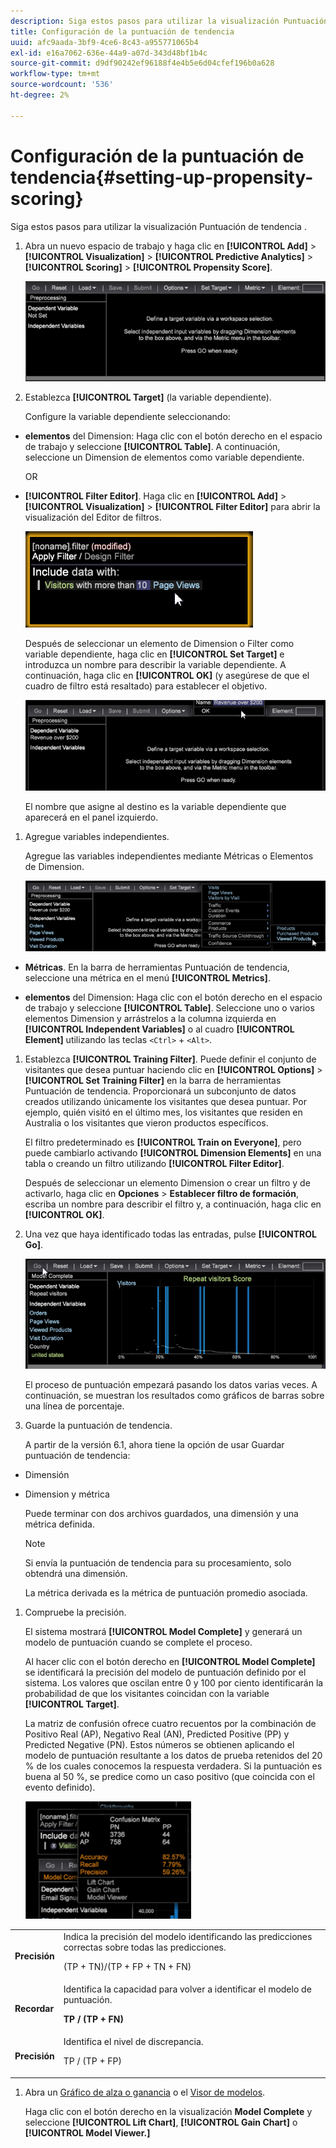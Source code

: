 ```yaml
---
description: Siga estos pasos para utilizar la visualización Puntuación de tendencia .
title: Configuración de la puntuación de tendencia
uuid: afc9aada-3bf9-4ce6-8c43-a955771065b4
exl-id: e16a7062-636e-44a9-a07d-343d48bf1b4c
source-git-commit: d9df90242ef96188f4e4b5e6d04cfef196b0a628
workflow-type: tm+mt
source-wordcount: '536'
ht-degree: 2%

---
```


# Configuración de la puntuación de tendencia{#setting-up-propensity-scoring}

Siga estos pasos para utilizar la visualización Puntuación de tendencia .

1. Abra un nuevo espacio de trabajo y haga clic en **[!UICONTROL Add]** > **[!UICONTROL Visualization]** > **[!UICONTROL Predictive Analytics]** > **[!UICONTROL Scoring]** > **[!UICONTROL Propensity Score]**.

   ![](assets/propensity_visualization.png)

1. Establezca **[!UICONTROL Target]** (la variable dependiente).

   Configure la variable dependiente seleccionando:

* **elementos** del Dimension: Haga clic con el botón derecho en el espacio de trabajo y seleccione  **[!UICONTROL Table]**. A continuación, seleccione un Dimension de elementos como variable dependiente.

   OR

* **[!UICONTROL Filter Editor]**. Haga clic en **[!UICONTROL Add]** > **[!UICONTROL Visualization]** > **[!UICONTROL Filter Editor]** para abrir la visualización del Editor de filtros.

   ![](assets/propensity_visualization_filter_editor.png)

   Después de seleccionar un elemento de Dimension o Filter como variable dependiente, haga clic en **[!UICONTROL Set Target]** e introduzca un nombre para describir la variable dependiente. A continuación, haga clic en **[!UICONTROL OK]** (y asegúrese de que el cuadro de filtro está resaltado) para establecer el objetivo.

   ![](assets/propensity_visualization_setTarget.png)

   El nombre que asigne al destino es la variable dependiente que aparecerá en el panel izquierdo.
1. Agregue variables independientes.

   Agregue las variables independientes mediante Métricas o Elementos de Dimension.

   ![](assets/propensity_visualization_metrics.png)

* **Métricas**. En la barra de herramientas Puntuación de tendencia, seleccione una métrica en el menú **[!UICONTROL Metrics]**.

* **elementos** del Dimension: Haga clic con el botón derecho en el espacio de trabajo y seleccione  **[!UICONTROL Table]**. Seleccione uno o varios elementos Dimension y arrástrelos a la columna izquierda en **[!UICONTROL Independent Variables]** o al cuadro **[!UICONTROL Element]** utilizando las teclas `<Ctrl>` + `<Alt>`.

1. Establezca **[!UICONTROL Training Filter]**. Puede definir el conjunto de visitantes que desea puntuar haciendo clic en **[!UICONTROL Options]** > **[!UICONTROL Set Training Filter]** en la barra de herramientas Puntuación de tendencia. Proporcionará un subconjunto de datos creados utilizando únicamente los visitantes que desea puntuar. Por ejemplo, quién visitó en el último mes, los visitantes que residen en Australia o los visitantes que vieron productos específicos.

   El filtro predeterminado es **[!UICONTROL Train on Everyone]**, pero puede cambiarlo activando **[!UICONTROL Dimension Elements]** en una tabla o creando un filtro utilizando **[!UICONTROL Filter Editor]**.

   Después de seleccionar un elemento Dimension o crear un filtro y de activarlo, haga clic en **Opciones** > **Establecer filtro de formación**, escriba un nombre para describir el filtro y, a continuación, haga clic en **[!UICONTROL OK]**.
1. Una vez que haya identificado todas las entradas, pulse **[!UICONTROL Go]**.

   ![](assets/propensity_visualization_GO.png)

   El proceso de puntuación empezará pasando los datos varias veces. A continuación, se muestran los resultados como gráficos de barras sobre una línea de porcentaje.
1. Guarde la puntuación de tendencia.

   A partir de la versión 6.1, ahora tiene la opción de usar Guardar puntuación de tendencia:

* Dimensión
* Dimension y métrica

   Puede terminar con dos archivos guardados, una dimensión y una métrica definida.

   >[!NOTE]
   >
   >Si envía la puntuación de tendencia para su procesamiento, solo obtendrá una dimensión.

   La métrica derivada es la métrica de puntuación promedio asociada.
1. Compruebe la precisión.

   El sistema mostrará **[!UICONTROL Model Complete]** y generará un modelo de puntuación cuando se complete el proceso.

   Al hacer clic con el botón derecho en **[!UICONTROL Model Complete]** se identificará la precisión del modelo de puntuación definido por el sistema. Los valores que oscilan entre 0 y 100 por ciento identificarán la probabilidad de que los visitantes coincidan con la variable **[!UICONTROL Target]**.

   La matriz de confusión ofrece cuatro recuentos por la combinación de Positivo Real (AP), Negativo Real (AN), Predicted Positive (PP) y Predicted Negative (PN). Estos números se obtienen aplicando el modelo de puntuación resultante a los datos de prueba retenidos del 20 % de los cuales conocemos la respuesta verdadera. Si la puntuación es buena al 50 %, se predice como un caso positivo (que coincida con el evento definido).

   ![](assets/propensity_lift_gain_1.png)

<table id="table_154BDD6D294C4ED1B8C15EC33B74B199"> 
 <tbody> 
  <tr> 
   <td colname="col1"><b> Precisión</b> </td> 
   <td colname="col2"> Indica la precisión del modelo identificando las predicciones correctas sobre todas las predicciones. <p>(TP + TN)/(TP + FP + TN + FN) </p> </td> 
  </tr> 
  <tr> 
   <td colname="col1"><b> Recordar</b> </td> 
   <td colname="col2"> Identifica la capacidad para volver a identificar el modelo de puntuación. <p><b>TP / (TP + FN)</b> </p> </td> 
  </tr> 
  <tr> 
   <td colname="col1"><b> Precisión</b> </td> 
   <td colname="col2">Identifica el nivel de discrepancia. <p>TP / (TP + FP) </p> </td> 
  </tr> 
 </tbody> 
</table>

1. Abra un [Gráfico de alza o ganancia](../../../../home/c-get-started/c-analysis-vis/c-visitor-propensity/c-propensity-gain-lift-chart.md#concept-0d049f6baf534f7fb97f271843ba6c4a) o el [Visor de modelos](../../../../home/c-get-started/c-analysis-vis/c-visitor-propensity/c-propensity-model-viewer.md#concept-9f2593a8218140b7bd132a4c74e159f9).

   Haga clic con el botón derecho en la visualización **Model Complete** y seleccione **[!UICONTROL Lift Chart]**, **[!UICONTROL Gain Chart]** o **[!UICONTROL Model Viewer.]**
